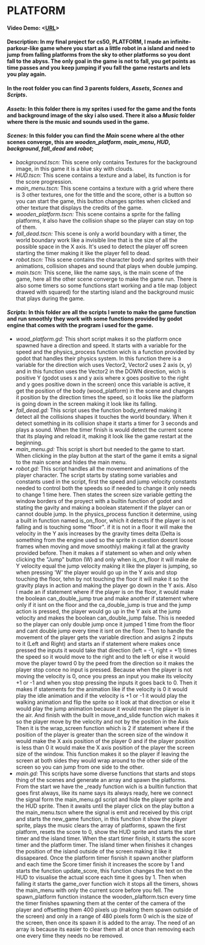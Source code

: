 # **PLATFORM**
#### **Video Demo:** <[URL](https://www.youtube.com/watch?v=VwmLQzTkHbI)>
#### **Description:** In my final project for cs50, PLATFORM, I made an infinite-parkour-like game where you start as a little robot in a island and need to jump from falling platforms from the sky to other platforms so you dont fall to the abyss. The only goal in the game is not to fall, you get points as time passes and you keep jumping if you fall the game restarts and lets you play again.
#### In the root folder you can find 3 parents folders, *Assets*, *Scenes* and *Scripts*.
#### ***Assets:*** In this folder there is my sprites i used for the game and the fonts and background image of the sky i also used. There it also a *Music* folder where there is the music and sounds used in the game.
#### ***Scenes:*** In this folder you can find the *Main* scene where al the other scenes converge, this are *wooden_platform*, *main_menu*, *HUD*, *background*, *fall_dead* and *robot*;
 + *background.tscn:* This scene only contains Textures for the background image, in this game it is a blue sky with clouds.
 + *HUD.tscn:* This scene contains a texture and a label, its function is for the score progression.
 + *main_menu.tscn:* This scene contains a texture with a grid where there is 3 other textures, one for the tittle and the score, other is a button so you can start the game, this button changes sprites when clicked and other texture that displays the credits of the game.
 + *wooden_platform.tscn:* This scene contains a sprite for the falling platforms, it also have the collision shape so the player can stay on top of them.
 + *fall_dead.tscn:* This scene is only a world boundary with a timer, the world boundary work like a invisible line that is the size of all the possible space in the X axis. It's used to detect the player off screen starting the timer making it like the player fell to dead.
 + *robot.tscn:* This scene contains the character body and sprites with their animations, collision shapes and sound that plays when double jumping.
 + *main.tscn:* This scene, like the name says, is the main scene of the game, here all the other scene converge to make the game run. There is also some timers so some functions start working and a tile map (object drawed with squared) for the starting island and the background music that plays during the game.
#### ***Scripts:*** In this folder are all the scripts I wrote to make the game function and run smoothly they work with some functions provided by godot engine that comes with the program i used for the game.
 + *wood_platform.gd:* This short script makes it so the platform once spawned have a direction and speed. It starts with a variable for the speed and the physics_process function wich is a function provided by godot that handles their physics system. In this function there is a variable for the direction wich uses Vector2, Vector2 uses 2 axis (x, y) and in this function uses the Vector2 in the DOWN direction, wich is positive Y (godot uses x and y axis where x goes positive to the right and y goes positive down in the screen) once this variable is active, it get the position of the body (wood_platform) in the scene and changes it position by the direction times the speed, so it looks like the platform is going down in the screen making it look like its falling.
 + *fall_dead.gd:* This script uses the function body_entered making it detect all the collisions shapes it touches the world boundary. When it detect something in its collision shape it starts a timer for 3 seconds and plays a sound. When the timer finish is would detect the current scene that its playing and reload it, making it look like the game restart at the beginning.
 + *main_menu.gd:* This script is short but needed to the game to start. When clicking in the play button at the start of the game it emits a signal to the main scene and hides the main menu.
 + *robot.gd:* This script handles all the movement and animations of the player character. The script starts by stating some variables and constants used in the script, first the speed and jump velocity constants needed to control both the speeds so if needed to change it only needs to change 1 time here. Then states the screen size variable getting the window borders of the proyect with a builtin function of godot and stating the gavity and making a boolean statement if the player can or cannot double jump.
 In the physics_process function it determine, using a built in function named is_on_floor, which it detects if the player is not falling and is touching some "floor". if it is not in a floor it will make the velocity in the Y axis increases by the gravity times delta (Delta is something from the engine used so the sprite in cuestion doesnt loose frames when moving and move smoothly) making it fall at the gravity provided before.
 Then it makes a if statement so when and only when clicking the "Jump" button (W) and only when is_on_floor it will make de Y velocity equal the jump velocity making it like the player is jumping, so when pressing 'W' the player would go up in the Y axis and stop touching the floor, tehn by not touching the floor it will make it so the gravity plays in action and making the player go down in the Y axis.
 Also I made an if statement  where if the player is on the floor, it would make the boolean can_double_jump true and make another if statement where only if it isnt on the floor and the ca_double_jump is true and the jump action is pressed, the player would go up in the Y axis at the jump velocity and makes the boolean can_double_jump false. This is needed so the player can only double jump once it jumped 1 time from the floor and cant double jump every time it isnt on the floor.
 Then to handle the movement of the player gets the variable direction and asigns 2 inputs to it (Left and Right) and starts an if statement where makes once pressed the inputs it would take that direction (left = -1, right = +1) times the speed so it would move to the right and to the left or else it would move the player towrd 0 by the peed from the direction so it makes the player stop conce no input is pressed. Because when the player is not moving the velocity is 0, once you press an input you make its velocity +1 or -1 and when you stop pressing the inputs it goes back to 0. Then it makes if statements for the animation like if the velocity is 0 it would play the idle animation and if the velocity is +1 or -1 it would play the walking animation and flip the sprite so it look at that direction or else it would play the jump animation because it would mean the player is in the air.
 And finish with the built in move_and_slide function wich makes it so the player move by the velocity and not by the position in the Axis
 Then it is the wrap_screen function which is 2 if statement where if the position of the player is greater than the screen size of the window it would make the X axis position of the player 0 and if the player position is less than 0 it would make the X axis position of the player the screen size of the window. This function makes it so the player if leaving the screen at both sides they would wrap around to the other side of the screen so you can jump from one side to the other.
 + *main.gd:* This scripts have some diverse functions that starts and stops thing of the scenes and generate an array and spawn the platforms.
 From the start we have the _ready function wich is a builtin function that goes first always, like its name says its always ready, here we connect the signal form the main_menu.gd script and hide the player sprite and the HUD sprite.
 Then it awaits until the player click on the play button a the main_menu.tscn where the signal is emit and received by this cript and starts the new_game function, in this function it show the player sprite, plays the music clears the array of platforms, spawn the first platform, resets the score to 0, show the HUD sprite and starts the start timer and the island timer.
 When the start timer finish, it starts the score timer and the platform timer. The island timer when finishes it changes the position of the island outside of the screen making it like it dissapeared. Once the platform timer fisnish it spawn another platform and each time the Score timer finish it increases the score by 1 and starts the function update_score, this function changes the text on the HUD to visualise the actual score each time it goes by 1. Then when falling it starts the game_over function wich it stops all the timers, shows the main_menu with only the current score before you fell.
 The spawn_platform function instance the wooden_plaftorm.tscn every time the timer finishes spawning them at the center of the camera of the player and offsetting them 400 pixels up (making them spawn outside of the screen) and only in a range of 480 pixels form 0 wich is the size of the screen, then once its spawn it is added to the array. The need of an array is because its easier to clear them all at once than removing each one every time they needs no be removed.
